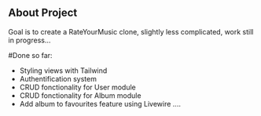 ## About Project
Goal is to create a RateYourMusic clone, slightly less complicated, work still in progress...

#Done so far:
- Styling views with Tailwind
- Authentification system
- CRUD fonctionality for User module
- CRUD fonctionality for Album module
- Add album to favourites feature using Livewire
....
